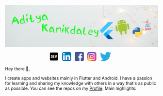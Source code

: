 <img src="https://github.com/AdityaKanikdaley/AdityaKanikdaley/blob/main/Resources/Git-Profile-Banner.png" />

<p align='center'>
  <a href=''><img height='30' src='https://github.com/AdityaKanikdaley/AdityaKanikdaley/blob/main/Resources/Icons/dev.png'></a>&nbsp;&nbsp;
  <a href=''><img height='30'         src='https://github.com/AdityaKanikdaley/AdityaKanikdaley/blob/main/Resources/Icons/LinkedIn.png'></a>&nbsp;&nbsp; 
  <a href=''><img height='30' src='https://github.com/AdityaKanikdaley/AdityaKanikdaley/blob/main/Resources/Icons/facebook.png'></a>&nbsp;&nbsp;
  <a href=''><img height='30' src='https://github.com/AdityaKanikdaley/AdityaKanikdaley/blob/main/Resources/Icons/instagram.png'></a>&nbsp;&nbsp;
  <a href=''><img height='30' src='https://github.com/AdityaKanikdaley/AdityaKanikdaley/blob/main/Resources/Icons/twitter.png'></a>&nbsp;&nbsp;
</p>
  
Hey there 👋,

I create apps and websites mainly in Flutter and Android. I have a passion for learning and sharing my knowledge with others in a way that's as public as possible. You can see the repos on my [Profile](https://github.com/AdityaKanikdaley). Main highlights:

<!--
**AdityaKanikdaley/AdityaKanikdaley** is a ✨ _special_ ✨ repository because its `README.md` (this file) appears on your GitHub profile.

Here are some ideas to get you started:

- 🔭 I’m currently working on ...
- 🌱 I’m currently learning ...
- 👯 I’m looking to collaborate on ...
- 🤔 I’m looking for help with ...
- 💬 Ask me about ...
- 📫 How to reach me: ...
- 😄 Pronouns: ...
- ⚡ Fun fact: ...
-->
